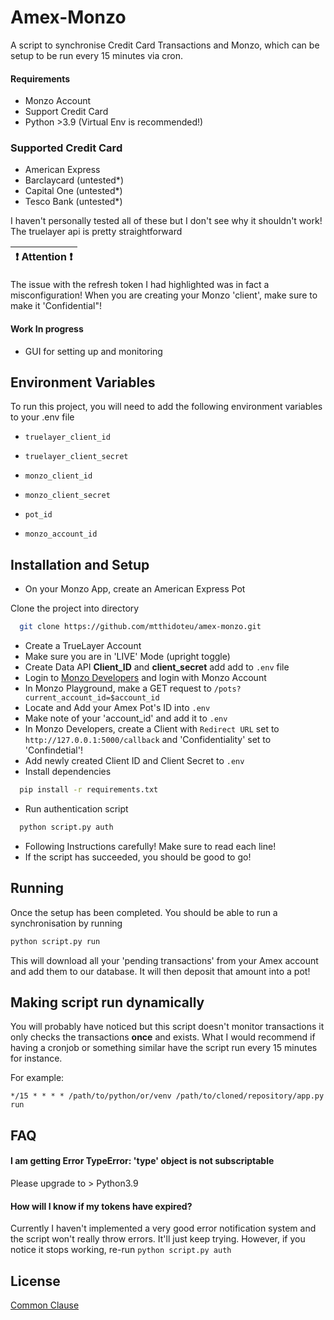 
# Amex-Monzo

A script to synchronise Credit Card Transactions and Monzo, which can be setup to be run every 15 minutes via cron.
#### Requirements
- Monzo Account
- Support Credit Card 
- Python >3.9 (Virtual Env is recommended!)

### Supported Credit Card
- American Express
- Barclaycard (untested*)
- Capital One (untested*)
- Tesco Bank (untested*)

I haven't personally tested all of these but I don't see why it shouldn't work! The truelayer api is pretty straightforward


| :exclamation:  Attention :exclamation:  |
|-----------------------------------------|
The issue with the refresh token I had highlighted was in fact a misconfiguration! When you are creating your Monzo 'client', make sure to make it 'Confidential"!

#### Work In progress
- GUI for setting up and monitoring


## Environment Variables

To run this project, you will need to add the following environment variables to your .env file

- `truelayer_client_id`

- `truelayer_client_secret`

- `monzo_client_id`

- `monzo_client_secret`

- `pot_id`

- `monzo_account_id`


## Installation and Setup

- On your Monzo App, create an American Express Pot

Clone the project into directory

```bash
  git clone https://github.com/mtthidoteu/amex-monzo.git
```

- Create a TrueLayer Account
- Make sure you are in 'LIVE' Mode (upright toggle)
- Create Data API **Client_ID** and **client_secret** add add to `.env` file
- Login to [Monzo Developers](https://developers.monzo.com) and login with Monzo Account
- In Monzo Playground, make a GET request to `/pots?current_account_id=$account_id`
- Locate and Add your Amex Pot's ID into `.env`
- Make note of your 'account_id' and add it to `.env`
- In Monzo Developers, create a Client with `Redirect URL` set to `http://127.0.0.1:5000/callback` and 'Confidentiality' set to 'Confindetial'!
- Add newly created Client ID and Client Secret to `.env`
- Install dependencies

```bash
  pip install -r requirements.txt
```
-  Run authentication script
```bash
  python script.py auth
```
- Following Instructions carefully! Make sure to read each line!
- If the script has succeeded, you should be good to go!

## Running
Once the setup has been completed. You should be able to run a synchronisation by running

```bash
python script.py run
```
This will download all your 'pending transactions' from your Amex account and add them to our database. It will then deposit that amount into a pot!

## Making script run dynamically

You will probably have noticed but this script doesn't monitor transactions it only checks the transactions **once** and exists. What I would recommend if having a cronjob or something similar have the script run every 15 minutes for instance.

For example:

```cron
*/15 * * * * /path/to/python/or/venv /path/to/cloned/repository/app.py run
```


## FAQ

#### I am getting Error TypeError: 'type' object is not subscriptable

Please upgrade to > Python3.9

#### How will I know if my tokens have expired?

Currently I haven't implemented a very good error notification system and the script won't really throw errors. It'll just keep trying. However, if you notice it stops working, re-run `python script.py auth`

## License
[Common Clause](https://commonsclause.com)
